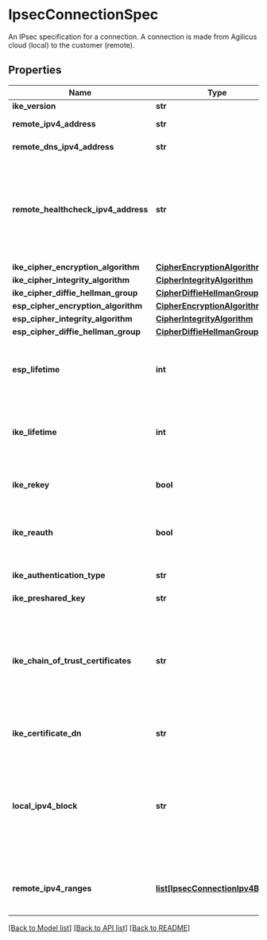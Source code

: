 # IpsecConnectionSpec

An IPsec specification for a connection. A connection is made from Agilicus cloud (local) to the customer (remote). 
## Properties
Name | Type | Description | Notes
------------ | ------------- | ------------- | -------------
**ike_version** | **str** | The IKE version | [optional] 
**remote_ipv4_address** | **str** | remote peer IPv4 address | [optional] 
**remote_dns_ipv4_address** | **str** | remote peer DNS IPv4 address | [optional] 
**remote_healthcheck_ipv4_address** | **str** | Remote peer healthcheck IPv4 address. The remote peer address must respond to ping (ICMP). This is used to validate the health of the connection.  | [optional] 
**ike_cipher_encryption_algorithm** | [**CipherEncryptionAlgorithm**](CipherEncryptionAlgorithm.md) |  | [optional] 
**ike_cipher_integrity_algorithm** | [**CipherIntegrityAlgorithm**](CipherIntegrityAlgorithm.md) |  | [optional] 
**ike_cipher_diffie_hellman_group** | [**CipherDiffieHellmanGroup**](CipherDiffieHellmanGroup.md) |  | [optional] 
**esp_cipher_encryption_algorithm** | [**CipherEncryptionAlgorithm**](CipherEncryptionAlgorithm.md) |  | [optional] 
**esp_cipher_integrity_algorithm** | [**CipherIntegrityAlgorithm**](CipherIntegrityAlgorithm.md) |  | [optional] 
**esp_cipher_diffie_hellman_group** | [**CipherDiffieHellmanGroup**](CipherDiffieHellmanGroup.md) |  | [optional] 
**esp_lifetime** | **int** | Absolute time after which an IPsec security association expires, in minutes.  | [optional] 
**ike_lifetime** | **int** | Absolute time after which an IKE security association expires, in minutes.  | [optional] 
**ike_rekey** | **bool** | Allows control of IKE rekey.  true is enabled, false is disabled.  | [optional] 
**ike_reauth** | **bool** | Allows control of IKE re-authentication.  true is enabled, false is disabled.  | [optional] 
**ike_authentication_type** | **str** | The IKE authentication type. | [optional] 
**ike_preshared_key** | **str** | ike preshared key | [optional] 
**ike_chain_of_trust_certificates** | **str** | Chain of trust certficates. Certificates are PEM encoded and are separated by a newline.  ie. A signed by B would be a string where A is first, newline, followed by B.  | [optional] 
**ike_certificate_dn** | **str** | certificate distinguished name (DN) | [optional] 
**local_ipv4_block** | **str** | The local IP block that used by the tunnel. A tunnel requires a /30 subnet, within the following IP address ranges    192.168.0.0 -&gt; 192.168.255.252   172.16.0.0 -&gt; 172.31.255.255  | [optional] 
**remote_ipv4_ranges** | [**list[IpsecConnectionIpv4Block]**](IpsecConnectionIpv4Block.md) | One or more IP address ranges that define the peer network range.  | [optional] 

[[Back to Model list]](../README.md#documentation-for-models) [[Back to API list]](../README.md#documentation-for-api-endpoints) [[Back to README]](../README.md)


